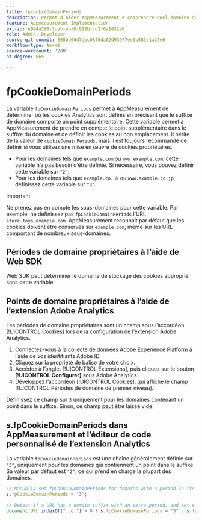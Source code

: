 ```yaml
---
title: fpcookieDomainPeriods
description: Permet d’aider AppMeasurement à comprendre quel domaine doit conserver les cookies si votre domaine comporte un point dans son suffixe.
feature: Appmeasurement Implementation
exl-id: e994a188-1dab-4bf0-912b-cd2f6a1032e0
role: Admin, Developer
source-git-commit: 665bd68d7ebc08f0da02d93977ee0b583e1a28e6
workflow-type: tm+mt
source-wordcount: '288'
ht-degree: 86%

---
```


# fpCookieDomainPeriods

La variable `fpCookieDomainPeriods` permet à AppMeasurement de déterminer où les cookies Analytics sont définis en précisant que le suffixe de domaine comporte un point supplémentaire. Cette variable permet à AppMeasurement de prendre en compte le point supplémentaire dans le suffixe du domaine et de définir les cookies au bon emplacement. Il hérite de la valeur de [`cookieDomainPeriods`](cookiedomainperiods.md), mais il est toujours recommandé de définir si vous utilisez une mise en œuvre de cookies propriétaires.

* Pour les domaines tels que `example.com` ou `www.example.com`, cette variable n’a pas besoin d’être définie. Si nécessaire, vous pouvez définir cette variable sur `"2"`.
* Pour les domaines tels que `example.co.uk` ou `www.example.co.jp`, définissez cette variable sur `"3"`.

>[!IMPORTANT]
>
>Ne prenez pas en compte les sous-domaines pour cette variable. Par exemple, ne définissez pas `fpCookieDomainPeriods` l’URL `store.toys.example.com`. AppMeasurement reconnaît par défaut que les cookies doivent être conservés sur `example.com`, même sur les URL comportant de nombreux sous-domaines.

## Périodes de domaine propriétaires à l’aide de Web SDK

Web SDK peut déterminer le domaine de stockage des cookies approprié sans cette variable.

## Points de domaine propriétaires à l’aide de l’extension Adobe Analytics

Les périodes de domaine propriétaires sont un champ sous l’accordéon [!UICONTROL Cookies] lors de la configuration de l’extension Adobe Analytics.

1. Connectez-vous à [la collecte de données Adobe Experience Platform](https://experience.adobe.com/data-collection) à l’aide de vos identifiants Adobe ID.
2. Cliquez sur la propriété de balise de votre choix.
3. Accédez à l’onglet [!UICONTROL Extensions], puis cliquez sur le bouton **[!UICONTROL Configurer]** sous Adobe Analytics.
4. Développez l’accordéon [!UICONTROL Cookies], qui affiche le champ [!UICONTROL Périodes de domaine de premier niveau].

Définissez ce champ sur `3` uniquement pour les domaines contenant un point dans le suffixe. Sinon, ce champ peut être laissé vide.

## s.fpCookieDomainPeriods dans AppMeasurement et l’éditeur de code personnalisé de l’extension Analytics

La variable `fpCookieDomainPeriods` est une chaîne généralement définie sur `"3"`, uniquement pour les domaines qui contiennent un point dans le suffixe. Sa valeur par défaut est `"2"`, ce qui prend en charge la plupart des domaines.

```js
// Manually set fpCookieDomainPeriods for domains with a period in its suffix, such as www.example.co.uk
s.fpCookieDomainPeriods = "3";

// Detect if a URL has a domain suffix with an extra period, and set s.fpCookieDomainPeriods automatically
document.URL.indexOf(".co.") > 0 ? s.fpCookieDomainPeriods = "3" : s.fpCookieDomainPeriods = "2";
```
